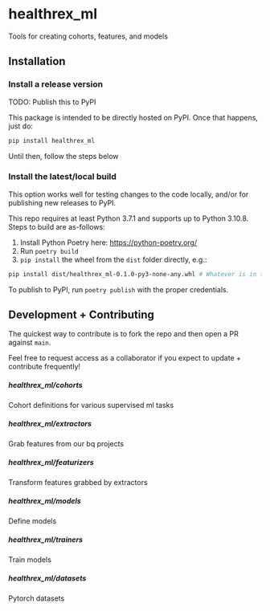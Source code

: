 
# healthrex_ml

Tools for creating cohorts, features, and models


## Installation

### Install a release version

TODO: Publish this to PyPI

This package is intended to be directly hosted on PyPI. Once that happens, just do:
```bash
pip install healthrex_ml
```

Until then, follow the steps below

### Install the latest/local build

This option works well for testing changes to the code locally, and/or for publishing new releases to PyPI.

This repo requires at least Python 3.7.1 and supports up to Python 3.10.8. Steps to build are as-follows:

1. Install Python Poetry here: https://python-poetry.org/
2. Run `poetry build`
3. `pip install` the wheel from the `dist` folder directly, e.g.:
```bash
pip install dist/healthrex_ml-0.1.0-py3-none-any.whl # Whatever is in the `dist` folder
```

To publish to PyPI, run `poetry publish` with the proper credentials.

## Development + Contributing

The quickest way to contribute is to fork the repo and then open a PR against `main`.

Feel free to request access as a collaborator if you expect to update + contribute frequently!

##### healthrex_ml/cohorts
Cohort definitions for various supervised ml tasks

##### healthrex_ml/extractors
Grab features from our bq projects

##### healthrex_ml/featurizers
Transform features grabbed by extractors

##### healthrex_ml/models
Define models

##### healthrex_ml/trainers
Train models

##### healthrex_ml/datasets
Pytorch datasets




